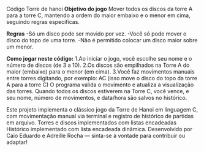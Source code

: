 Código Torre de hanoi
**Objetivo do jogo**
Mover todos os discos da torre A para a torre C, mantendo a ordem do maior embaixo e o menor em cima, seguindo regras específicas.

**Regras**
-Só um disco pode ser movido por vez.
-Você só pode mover o disco do topo de uma torre.
-Não é permitido colocar um disco maior sobre um menor.


**Como jogar neste código:**
1.Ao iniciar o jogo, você escolhe seu nome e o número de discos (de 3 a 10).
2.Os discos são empilhados na Torre A do maior (embaixo) para o menor (em cima).
3.Você faz movimentos manuais entre torres digitando, por exemplo: AC
(isso move o disco do topo da torre A para a torre C)
O programa valida o movimento e atualiza a visualização das torres.
Quando todos os discos estiverem na Torre C, você vence, e seu nome, número de movimentos, e data/hora são salvos no histórico.

Este projeto implementa o clássico jogo da Torre de Hanoi em linguagem C, com movimentação manual via terminal e registro de histórico de partidas em arquivo.
Torres e discos implementados com listas encadeadas
Histórico implementado com lista encadeada dinâmica.
Desenvolvido por Caio Eduardo e Adreille Rocha — sinta-se à vontade para contribuir ou adaptar!

